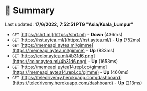 # 📖 Summary
Last updated: **17/6/2022, 7:52:51 PTG "Asia/Kuala_Lumpur"**

- `GET` [https://shrt.ml](https://shrt.ml) - **Down** (436ms)
- `GET` [https://hst.aytea.ml/](https://hst.aytea.ml/) - **Up** (752ms)
- `GET` [https://memeapi.aytea.ml/gimme](https://memeapi.aytea.ml/gimme) - **Up** (833ms)
- `GET` [https://color.aytea.ml/4b31d6.png](https://color.aytea.ml/4b31d6.png) - **Up** (1653ms)
- `GET` [https://memeapi.aytea14.repl.co/gimme](https://memeapi.aytea14.repl.co/gimme) - **Up** (460ms)
- `GET` [https://teledrivemy.herokuapp.com/dashboard](https://teledrivemy.herokuapp.com/dashboard) - **Up** (213ms)
